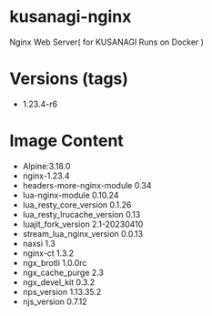 # kusanagi-nginx

Nginx Web Server( for KUSANAGI Runs on Docker )

# Versions (tags)

- 1.23.4-r6

# Image Content

- Alpine:3.18.0
- nginx-1.23.4
- headers-more-nginx-module 0.34
- lua-nginx-module 0.10.24
- lua_resty_core_version 0.1.26
- lua_resty_lrucache_version 0.13
- luajit_fork_version 2.1-20230410
- stream_lua_nginx_version 0.0.13
- naxsi 1.3
- nginx-ct 1.3.2
- ngx_brotli 1.0.0rc
- ngx_cache_purge 2.3
- ngx_devel_kit 0.3.2
- nps_version 1.13.35.2
- njs_version 0.7.12

